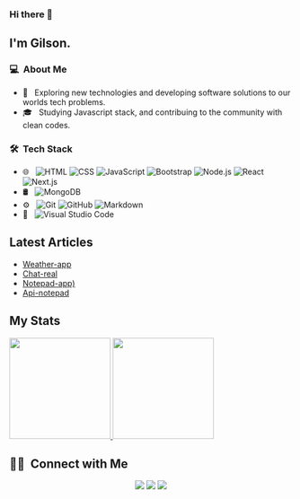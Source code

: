 ### Hi there 👋

## I'm Gilson.

### 💻 &nbsp;About Me 

- 🤔 &nbsp; Exploring new technologies and developing software solutions to our worlds tech problems.
- 🎓 &nbsp; Studying Javascript stack, and contribuing to the community with clean codes.


### 🛠 &nbsp;Tech Stack

- 🌐 &nbsp;
  ![HTML](https://img.shields.io/badge/-HTML-333333?style=flat&logo=HTML5)
  ![CSS](https://img.shields.io/badge/-CSS-333333?style=flat&logo=CSS3&logoColor=1572B6)
  ![JavaScript](https://img.shields.io/badge/-JavaScript-333333?style=flat&logo=javascript)
  ![Bootstrap](https://img.shields.io/badge/-Bootstrap-333333?style=flat&logo=bootstrap&logoColor=563D7C)
  ![Node.js](https://img.shields.io/badge/-Node.js-333333?style=flat&logo=node.js)
  ![React](https://img.shields.io/badge/-React-333333?style=flat&logo=react)
  ![Next.js](https://img.shields.io/badge/-Next.js-333333?style=flat&logo=next.js)
- 🛢 &nbsp;
  ![MongoDB](https://img.shields.io/badge/-MongoDB-333333?style=flat&logo=mongodb)
- ⚙️ &nbsp;
  ![Git](https://img.shields.io/badge/-Git-333333?style=flat&logo=git)
  ![GitHub](https://img.shields.io/badge/-GitHub-333333?style=flat&logo=github)
  ![Markdown](https://img.shields.io/badge/-Markdown-333333?style=flat&logo=markdown)
- 🔧 &nbsp;
  ![Visual Studio Code](https://img.shields.io/badge/-Visual%20Studio%20Code-333333?style=flat&logo=visual-studio-code&logoColor=007ACC)


## Latest Articles
<!-- BLOG-POST-LIST:START -->
- [Weather-app](https://github.com/juninhokaponne/Weather-App)
- [Chat-real](https://github.com/juninhokaponne/chat-real)
- [Notepad-app)](https://github.com/juninhokaponne/notepad)
- [Api-notepad](https://github.com/juninhokaponne/api-notepad)
<!-- BLOG-POST-LIST:END -->

## My Stats
<p>
<a href="https://github.com/juninhokaponne">
  <img height="180em" src="https://github-readme-stats.vercel.app/api?username=juninhokaponne&show_icons=true&theme=radical" />
  <img height="180em" src="https://github-readme-stats-eight-theta.vercel.app/api/top-langs/?username=cdthomp1&theme=radical&layout=compact&exclude_lang=java+r" />
</a>
</p>


##  🤝🏻 &nbsp;Connect with Me

<p align="center">
<a href="https://github.com/juninhokaponne"><img src="https://img.shields.io/badge/-juninhokaponne-3423A6?style=flat-square&logo=Google-Chrome&logoColor=white"/></a>
<a href="https://www.linkedin.com/in/gilson-oliveirajf"><img src="https://img.shields.io/badge/-gilson%20oliveira%20jf-0077B5?style=flat-square&logo=Linkedin&logoColor=white"/></a>
<a href="mailto:juninhokaponnemg@hotmail.com"><img src="https://img.shields.io/badge/-juninhokaponnemg@hotmail.com-D14836?style=flat-square&logo=Gmail&logoColor=white"/></a>

<!--
**cdthomp1/cdthomp1** is a ✨ _special_ ✨ repository because its `README.md` (this file) appears on your GitHub profile.

